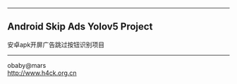 ----
Android Skip Ads Yolov5 Project
----

安卓apk开屏广告跳过按钮识别项目  


---
obaby@mars  
http://www.h4ck.org.cn
